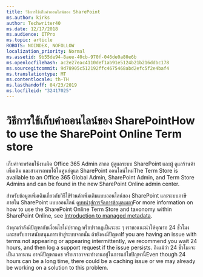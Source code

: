 ```yaml
---
title: วิธีการใช้เก็บคำออนไลน์ของ SharePoint
ms.author: kirks
author: Techwriter40
ms.date: 12/17/2018
ms.audience: ITPro
ms.topic: article
ROBOTS: NOINDEX, NOFOLLOW
localization_priority: Normal
ms.assetid: 9b55de94-8aee-40cb-970f-046de0a80e6b
ms.openlocfilehash: ac2e27eac4110def1ab91e5124b21b216ddbc178
ms.sourcegitcommit: 9d78905c512192ffc4675468abd2efc5f2e4baf4
ms.translationtype: MT
ms.contentlocale: th-TH
ms.lasthandoff: 04/23/2019
ms.locfileid: "32417025"
---
```

# <a name="how-to-use-the-sharepoint-online-term-store"></a><span data-ttu-id="1c4fa-102">วิธีการใช้เก็บคำออนไลน์ของ SharePoint</span><span class="sxs-lookup"><span data-stu-id="1c4fa-102">How to use the SharePoint Online Term store</span></span>

<span data-ttu-id="1c4fa-103">เก็บคำจะพร้อมใช้งานผิด Office 365 Admin สากล ผู้ดูแลระบบ SharePoint และผู้ ดูแลร้านค้าเพิ่มเติม และสามารถพบได้ในศูนย์ดูแล SharePoint ออนไลน์ใหม่</span><span class="sxs-lookup"><span data-stu-id="1c4fa-103">The Term Store is available to an Office 365 Global Admin, SharePoint Admin, and Term Store Admins and can be found in the new SharePoint Online admin center.</span></span> 
  
<span data-ttu-id="1c4fa-104">สำหรับข้อมูลเพิ่มเติมเกี่ยวกับวิธีใช้ร้านค้าเพิ่มเติมแบบออนไลน์ของ SharePoint และระบบภาษีภายใน SharePoint แบบออนไลน์ ดู[บทนำสู่การจัดการข้อมูลเมตา](https://go.microsoft.com/fwlink/?linkid=2044674&amp;clcid=0x409)</span><span class="sxs-lookup"><span data-stu-id="1c4fa-104">For more information on how to use the SharePoint Online Term Store and taxonomy within SharePoint Online, see [Introduction to managed metadata](https://go.microsoft.com/fwlink/?linkid=2044674&amp;clcid=0x409).</span></span>
  
<span data-ttu-id="1c4fa-105">ถ้าคุณกำลังมีปัญหากับเงื่อนไขไม่ปรากฏ หรือปรากฏเป็นระยะ ๆ เราขอแนะนำให้คุณรอ 24 ชั่วโมง และขอรับการสนับสนุนการเข้าสู่ระบบจากนั้น ถ้ายังคงมีปัญหา</span><span class="sxs-lookup"><span data-stu-id="1c4fa-105">If you are having an issue with terms not appearing or appearing intermittently, we recommend you wait 24 hours, and then log a support request if the issue persists.</span></span> <span data-ttu-id="1c4fa-106">ถึงแม้ว่า 24 ชั่วโมงจะเป็นเวลานาน อาจมีปัญหาแคช หรือเราอาจจะทำงานอยู่ในการแก้ไขปัญหานี้</span><span class="sxs-lookup"><span data-stu-id="1c4fa-106">Even though 24 hours can be a long time, there could be a caching issue or we may already be working on a solution to this problem.</span></span>
  

